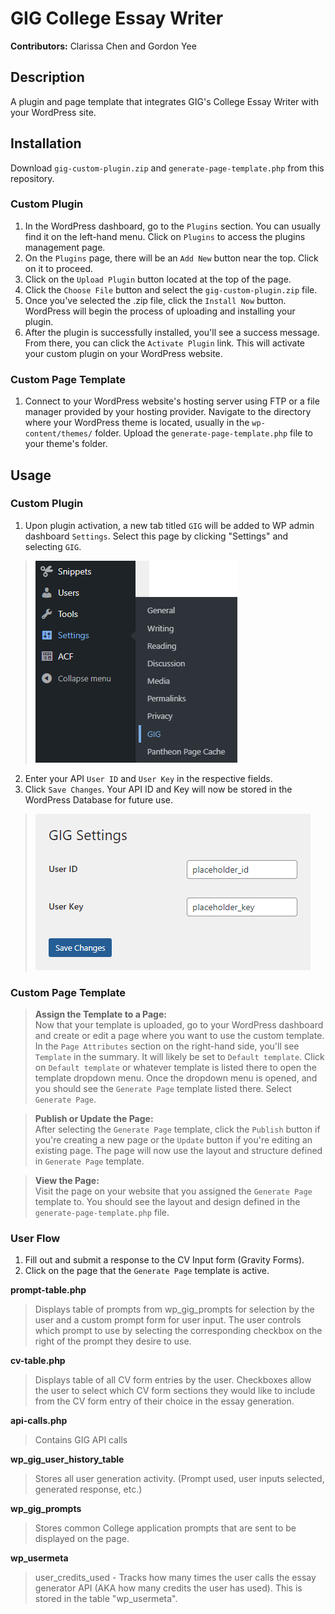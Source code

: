 # GIG College Essay Writer

**Contributors:** Clarissa Chen and Gordon Yee

## Description

A plugin and page template that integrates GIG's College Essay Writer with your WordPress site.

## Installation
Download `gig-custom-plugin.zip` and `generate-page-template.php` from this repository.

### Custom Plugin
1. In the WordPress dashboard, go to the `Plugins` section. You can usually find it on the left-hand menu. Click on `Plugins` to access the plugins management page.
2. On the `Plugins` page, there will be an `Add New` button near the top. Click on it to proceed.
3. Click on the `Upload Plugin` button located at the top of the page.
4. Click the `Choose File` button and select the `gig-custom-plugin.zip` file.
5. Once you've selected the .zip file, click the `Install Now` button. WordPress will begin the process of uploading and installing your plugin.
6. After the plugin is successfully installed, you'll see a success message. From there, you can click the `Activate Plugin` link. This will activate your custom plugin on your WordPress website.

### Custom Page Template
1. Connect to your WordPress website's hosting server using FTP or a file manager provided by your hosting provider. Navigate to the directory where your WordPress theme is located, usually in the `wp-content/themes/` folder. Upload the `generate-page-template.php` file to your theme's folder.

## Usage

### Custom Plugin
1. Upon plugin activation, a new tab titled `GIG` will be added to WP admin dashboard `Settings`. Select this page by clicking "Settings" and selecting `GIG`.
>![gig-settings-screenshot](screenshots/gig-settings.png)
2. Enter your API `User ID` and `User Key` in the respective fields.
3. Click `Save Changes`. Your API ID and Key will now be stored in the WordPress Database for future use.
>![gig-settings-screenshot](screenshots/gig-settings-save-changes.png)

### Custom Page Template

>**Assign the Template to a Page:** <br>
Now that your template is uploaded, go to your WordPress dashboard and create or edit a page where you want to use the custom template. In the `Page Attributes` section on the right-hand side, you'll see `Template` in the summary. It will likely be set to `Default template`. Click on `Default template` or whatever template is listed there to open the template dropdown menu. Once the dropdown menu is opened, and you should see the `Generate Page` template listed there. Select `Generate Page`.

>**Publish or Update the Page:** <br>
After selecting the `Generate Page` template, click the `Publish` button if you're creating a new page or the `Update` button if you're editing an existing page. The page will now use the layout and structure defined in `Generate Page` template.

>**View the Page:** <br>
Visit the page on your website that you assigned the `Generate Page` template to. You should see the layout and design defined in the `generate-page-template.php` file.

### User Flow
1. Fill out and submit a response to the CV Input form (Gravity Forms).
2. Click on the page that the `Generate Page` template is active.

**prompt-table.php**
>Displays table of prompts from wp_gig_prompts for selection by the user and a custom prompt form for user input. The user controls which prompt to use by selecting the corresponding checkbox on the right of the prompt they desire to use. 

**cv-table.php**
>Displays table of all CV form entries by the user. Checkboxes allow the user to select which CV form sections they would like to include from the CV form entry of their choice in the essay generation. 

**api-calls.php**
>Contains GIG API calls

**wp_gig_user_history_table**
>Stores all user generation activity. (Prompt used, user inputs selected, generated response, etc.)

**wp_gig_prompts**
>Stores common College application prompts that are sent to be displayed on the page.  

**wp_usermeta**
>user_credits_used - Tracks how many times the user calls the essay generator API (AKA how many credits the user has used). This is stored in the table "wp_usermeta".